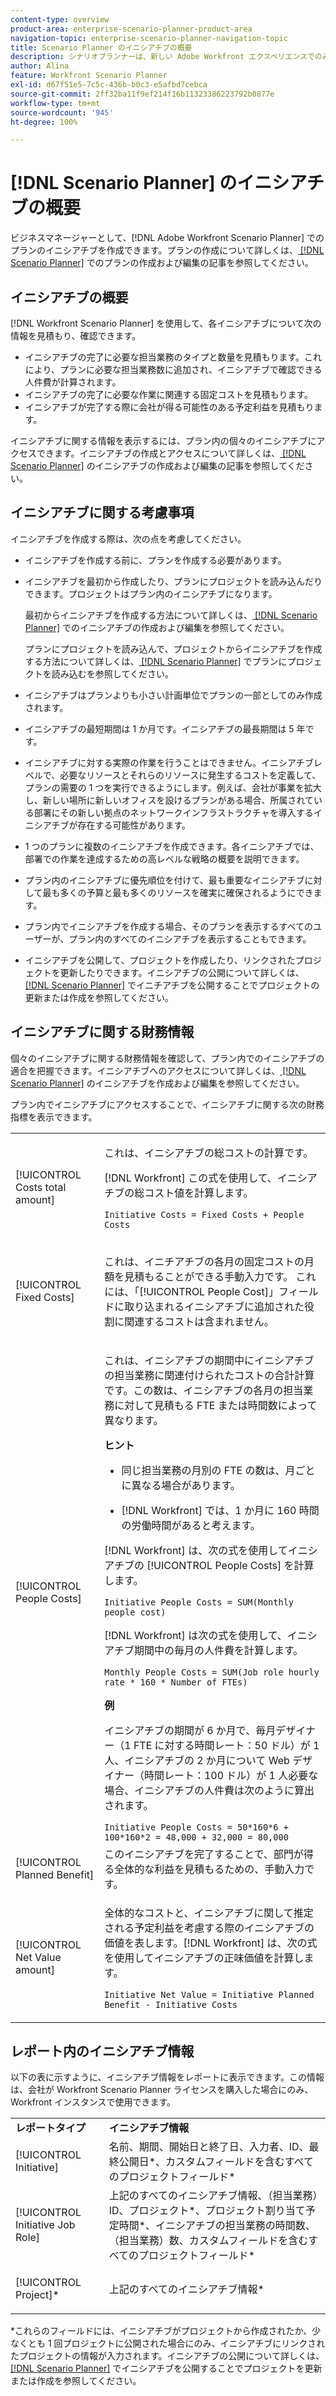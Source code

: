 ```yaml
---
content-type: overview
product-area: enterprise-scenario-planner-product-area
navigation-topic: enterprise-scenario-planner-navigation-topic
title: Scenario Planner のイニシアチブの概要
description: シナリオプランナーは、新しい Adobe Workfront エクスペリエンスでのみ使用でき、追加のライセンスが必要です。Workfront シナリオプランナーについて詳しくは、シナリオプランナーの概要を参照してください。
author: Alina
feature: Workfront Scenario Planner
exl-id: d67f51e5-7c5c-436b-b0c3-e5afbd7cebca
source-git-commit: 2ff32ba11f9ef214f16b11323386223792b0877e
workflow-type: tm+mt
source-wordcount: '945'
ht-degree: 100%

---
```


# [!DNL Scenario Planner] のイニシアチブの概要

ビジネスマネージャーとして、[!DNL Adobe Workfront Scenario Planner] でのプランのイニシアチブを作成できます。プランの作成について詳しくは、[ [!DNL Scenario Planner]](../scenario-planner/create-and-edit-plans.md) でのプランの作成および編集の記事を参照してください。

## イニシアチブの概要

[!DNL Workfront Scenario Planner] を使用して、各イニシアチブについて次の情報を見積もり、確認できます。

* イニシアチブの完了に必要な担当業務のタイプと数量を見積もります。これにより、プランに必要な担当業務数に追加され、イニシアチブで確認できる人件費が計算されます。
* イニシアチブの完了に必要な作業に関連する固定コストを見積もります。
* イニシアチブが完了する際に会社が得る可能性のある予定利益を見積もります。

イニシアチブに関する情報を表示するには、プラン内の個々のイニシアチブにアクセスできます。イニシアチブの作成とアクセスについて詳しくは、[ [!DNL Scenario Planner]](../scenario-planner/create-and-edit-initiatives.md) のイニシアチブの作成および編集の記事を参照してください。

## イニシアチブに関する考慮事項

イニシアチブを作成する際は、次の点を考慮してください。

* イニシアチブを作成する前に、プランを作成する必要があります。
* イニシアチブを最初から作成したり、プランにプロジェクトを読み込んだりできます。プロジェクトはプラン内のイニシアチブになります。

  最初からイニシアチブを作成する方法について詳しくは、[ [!DNL Scenario Planner]](../scenario-planner/create-and-edit-initiatives.md) でのイニシアチブの作成および編集を参照してください。

  プランにプロジェクトを読み込んで、プロジェクトからイニシアチブを作成する方法について詳しくは、[ [!DNL Scenario Planner]](../scenario-planner/import-projects-to-plans.md) でプランにプロジェクトを読み込むを参照してください。

* イニシアチブはプランよりも小さい計画単位でプランの一部としてのみ作成されます。
* イニシアチブの最短期間は 1 か月です。イニシアチブの最長期間は 5 年です。
* イニシアチブに対する実際の作業を行うことはできません。イニシアチブレベルで、必要なリソースとそれらのリソースに発生するコストを定義して、プランの需要の 1 つを実行できるようにします。例えば、会社が事業を拡大し、新しい場所に新しいオフィスを設けるプランがある場合、所属されている部署にその新しい拠点のネットワークインフラストラクチャを導入するイニシアチブが存在する可能性があります。
* 1 つのプランに複数のイニシアチブを作成できます。各イニシアチブでは、部署での作業を達成するための高レベルな戦略の概要を説明できます。
* プラン内のイニシアチブに優先順位を付けて、最も重要なイニシアチブに対して最も多くの予算と最も多くのリソースを確実に確保されるようにできます。
* プラン内でイニシアチブを作成する場合、そのプランを表示するすべてのユーザーが、プラン内のすべてのイニシアチブを表示することもできます。

  <!--
  <p data-mc-conditions="QuicksilverOrClassic.Draft mode">(NOTE: this might change when we add to the access levels granularity)</p>
  -->

* イニシアチブを公開して、プロジェクトを作成したり、リンクされたプロジェクトを更新したりできます。イニシアチブの公開について詳しくは、[ [!DNL Scenario Planner]](../scenario-planner/publish-scenarios-update-projects.md) でイニチアチブを公開することでプロジェクトの更新または作成を参照してください。

## イニシアチブに関する財務情報

個々のイニシアチブに関する財務情報を確認して、プラン内でのイニシアチブの適合を把握できます。イニシアチブへのアクセスについて詳しくは、[ [!DNL Scenario Planner]](../scenario-planner/create-and-edit-initiatives.md) のイニシアチブを作成および編集を参照してください。

プラン内でイニシアチブにアクセスすることで、イニシアチブに関する次の財務指標を表示できます。

<!--
<p>(NOTE: several instances drafted in the table below!) </p>
-->

<table style="table-layout:auto"> 
 <col> 
 <col> 
 <tbody> 
  <tr> 
   <td role="rowheader">[!UICONTROL Costs total amount]</td> 
   <td> <p style="font-weight: normal;">これは、イニシアチブの総コストの計算です。 </p> <p style="font-weight: normal;">[!DNL Workfront] この式を使用して、イニシアチブの総コスト値を計算します。</p> <p style="font-weight: normal;"><code>Initiative Costs = Fixed Costs + People Costs</code> </p> </td> 
  </tr> 
  <tr> 
   <td role="rowheader">[!UICONTROL Fixed Costs]</td> 
   <td> <p><span style="font-weight: normal;">これは、<span>イニチアチブの各月の固定コストの月額を見積もることができる手動入力です。</span> これには、「[!UICONTROL People Cost]」フィールドに取り込まれるイニシアチブに追加された役割に関連するコストは含まれません。</span> </p> </td> 
  </tr> 
  <tr> 
   <td role="rowheader">[!UICONTROL People Costs]</td> 
   <td> <p style="font-weight: normal;">これは、イニシアチブの期間中にイニシアチブの担当業務に関連付けられたコストの合計計算です。この数は、イニシアチブの各月の担当業務に対して見積もる FTE または時間数によって異なります。 </p> 
     <p><b>ヒント</b>  
     <ul> 
      <li> <p>同じ担当業務の月別の FTE の数は、月ごとに異なる場合があります。</p> </li> 
      <li> <p>[!DNL Workfront] では、1 か月に 160 時間の労働時間があると考えます。 </p> </li> 
     </ul> 
     <p>[!DNL Workfront] は、次の式を使用してイニシアチブの [!UICONTROL People Costs] を計算します。</p> <p><code>Initiative People Costs = SUM(Monthly people cost)</code> </p> 
    <p> [!DNL Workfront] は次の式を使用して、イニシアチブ期間中の毎月の人件費を計算します。</p> 
     <p><code>Monthly People Costs = SUM(Job role hourly rate * 160 * Number of FTEs)</code> </p> 
      <p><b>例</b></p>
      <p>イニシアチブの期間が 6 か月で、毎月デザイナー（1 FTE に対する時間レート：50 ドル）が 1 人、イニシアチブの 2 か月について Web デザイナー（時間レート：100 ドル）が 1 人必要な場合、イニシアチブの人件費は次のように算出されます。</p>
      <code>Initiative People Costs = 50*160*6 + 100*160*2 = 48,000 + 32,000 = 80,000</code>        
  </td> 
  </tr> 
  <tr> 
   <td role="rowheader">[!UICONTROL Planned Benefit]</td> 
   <td>このイニシアチブを完了することで、部門が得る全体的な利益を見積もるための、手動入力です。 </td> 
  </tr> 
  <tr> 
   <td role="rowheader">[!UICONTROL Net Value amount]</td> 
   <td> <p style="font-weight: normal;">全体的なコストと、イニシアチブに関して推定される予定利益を考慮する際のイニシアチブの価値を表します。[!DNL Workfront] は、次の式を使用してイニシアチブの正味価値を計算します。</p> <p style="font-weight: normal;"><code>Initiative Net Value = Initiative Planned Benefit - Initiative Costs</code> </p> </td> 
  </tr> 
 </tbody> 
</table>

<!--drafted content from People Costs:
(NOTE: drafted below)</p> 
       <p>Depending on whether the plan is set up to use FTEs or hours, Workfront uses the following formulas to calculate People Cost:</p> 
       <ul> 
        <li> <p>When using FTEs: </p> <p><code>People Costs = SUM(Job role hourly rate * Number of months in the Duration * 160 * Number of FTEs)</code>, where 160 is the total number of working hours in a month. </p> <p class="example" data-mc-autonum="<b>Example: </b>"><span class="autonumber"><span><b>Example: </b></span></span><span style="font-weight: normal;"> When estimating resources using FTEs,(NOTE: drafted and yellow and fix the rest of the sentence)
      <p>When using hours:</p> 
      <p><code>Monthly People Costs = SUM(Job role hourly rate * Number of hours estimated for an initiative)</code> </p> 
      <p>For information about setting up the plan to use hours or FTE, see <a href="../scenario-planner/create-and-edit-plans.md" class="MCXref xref">Create and edit plans in the Scenario Planner</a>.</p>-->

## レポート内のイニシアチブ情報

以下の表に示すように、イニシアチブ情報をレポートに表示できます。この情報は、会社が Workfront Scenario Planner ライセンスを購入した場合にのみ、Workfront インスタンスで使用できます。

<table style="table-layout:auto"> 
 <col> 
 <col> 
 <tbody> 
  <tr> 
   <td><b>レポートタイプ</b></td> 
   <td><b>イニシアチブ情報</b></td> 
  </tr> 
  <tr> 
   <td>[!UICONTROL Initiative] </td> 
   <td>名前、期間、開始日と終了日、入力者、ID、最終公開日*、カスタムフィールドを含むすべてのプロジェクトフィールド*</td> 
  </tr> 
  <tr> 
   <td>[!UICONTROL Initiative Job Role]</td> 
   <td>上記のすべてのイニシアチブ情報、（担当業務）ID、プロジェクト*、プロジェクト割り当て予定時間*、イニシアチブの担当業務の時間数、（担当業務）数、カスタムフィールドを含むすべてのプロジェクトフィールド*</td> 
  </tr> 
  <tr> 
   <td><p>[!UICONTROL Project]*</p></td> 
   <td> <p>上記のすべてのイニシアチブ情報*</p> </td> 
  </tr> 
 </tbody> 
</table>

*これらのフィールドには、イニシアチブがプロジェクトから作成されたか、少なくとも 1 回プロジェクトに公開された場合にのみ、イニシアチブにリンクされたプロジェクトの情報が入力されます。イニシアチブの公開について詳しくは、[ [!DNL Scenario Planner]](../scenario-planner/publish-scenarios-update-projects.md) でイニシアチブを公開することでプロジェクトを更新または作成を参照してください。

